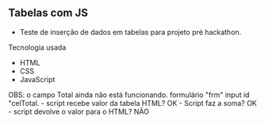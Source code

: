 ## Tabelas com JS

- Teste de inserção de dados em tabelas para projeto pré hackathon.

Tecnologia usada
- HTML
- CSS
- JavaScript

OBS: o campo Total ainda não está funcionando.
    formulário "frm" input id "celTotal.
    - script recebe valor da tabela HTML? OK
    - Script faz a soma? OK
    - script devolve o valor para o HTML? NÃO
